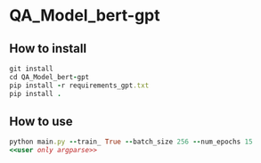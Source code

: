 # QA_Model_bert-gpt

## How to install
```ruby
git install
cd QA_Model_bert-gpt
pip install -r requirements_gpt.txt
pip install .
```
## How to use
```ruby
python main.py --train_ True --batch_size 256 --num_epochs 15
<<user only argparse>>
``` 
